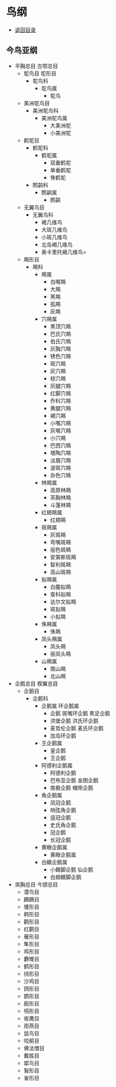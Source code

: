 # 鸟纲
+ [返回目录](./README.md)
## 今鸟亚纲
+ 平胸总目 古颚总目
    + 鸵鸟目 鸵形目
        + 鸵鸟科
            + 鸵鸟属
                + 鸵鸟
    + 美洲鸵鸟目
        + 美洲鸵鸟科
            + 美洲鸵鸟属
                + 大美洲鸵
                + 小美洲鸵
    + 鹤鸵目
        + 鹤鸵科
            + 鹤鸵属
                + 双垂鹤鸵
                + 单垂鹤鸵
                + 侏鹤鸵 
        + 鸸鹋科
            + 鸸鹋属
                + 鸸鹋
    + 无翼鸟目
        + 无翼鸟科
            + 褐几维鸟
            + 大斑几维鸟
            + 小斑几维鸟
            + 北岛褐几维鸟
            + 奥卡里托褐几维鸟=
    + 䳍形目
        + 䳍科
            + 䳍属
                + 白喉䳍
                + 大䳍
                + 黑䳍
                + 孤䳍
                + 灰䳍
            + 穴䳍属
                + 黑顶穴䳍
                + 巴氏穴䳍
                + 伯氏穴䳍
                + 灰胸穴䳍
                + 锈色穴䳍
                + 斑穴䳍
                + 灰穴䳍
                + 棕穴䳍
                + 灰腿穴䳍
                + 红脚穴䳍
                + 乔科穴䳍
                + 黄腿穴䳍
                + 褐穴䳍
                + 小嘴穴䳍
                + 灰喉穴䳍
                + 小穴䳍
                + 巴西穴䳍
                + 塔陶穴䳍
                + 淡眉穴䳍
                + 波斑穴䳍
                + 杂色穴䳍
            + 林䳍属
                + 高原林䳍
                + 茶胸林䳍
                + 斗篷林䳍
            + 红翅䳍属
                + 红翅䳍
            + 斑䳍属
                + 灰斑䳍
                + 弯嘴斑䳍
                + 丽色斑䳍
                + 安第斯斑䳍
                + 智利斑䳍
                + 高山斑䳍
            + 拟䳍属
                + 白腹拟䳍
                + 查科拟䳍
                + 达尔文拟䳍
                + 斑拟䳍
                + 小拟䳍
            + 侏䳍属
                + 侏䳍
            + 凤头䳍属
                + 凤头䳍
                + 丽凤头䳍
            + 山䳍属
                + 南山䳍
                + 北山䳍
+ 企鹅总目 楔翼总目
    + 企鹅目
        + 企鹅科
            + 企鹅属 环企鹅属
                + 企鹅 斑嘴环企鹅 黑足企鹅
                + 洪堡企鹅 洪氏环企鹅
                + 麦哲伦企鹅 麦氏环企鹅
                + 加岛环企鹅
            + 王企鹅属
                + 皇企鹅
                + 王企鹅
            + 阿德利企鹅属
                + 阿德利企鹅
                + 巴布亚企鹅 金图企鹅
                + 南极企鹅 帽带企鹅
            + 角企鹅属
                + 凤冠企鹅
                + 响弦角企鹅
                + 竖冠企鹅
                + 史氏角企鹅
                + 冠企鹅
                + 长冠企鹅
            + 黄眼企鹅属
                + 黄眼企鹅属
            + 白鳍企鹅属
                + 小鳍脚企鹅 仙企鹅
                + 白翅鳍脚企鹅
+ 突胸总目 今颌总目
    + 潜鸟目
    + 鸊鷉目
    + 鹱形目
    + 鹈形目
    + 鹳形目
    + 红鹳目
    + 雁形目
    + 隼形目
    + 鸡形目
    + 麝雉目
    + 鹤形目
    + 鸻形目
    + 沙鸡目
    + 鸽形目
    + 鹦形目
    + 鹃形目
    + 鸮形目
    + 夜鹰目
    + 雨燕目
    + 鼠鸟目
    + 咬鹃目
    + 佛法僧目
    + 戴胜目
    + 犀鸟目
    + 鴷形目
    + 雀形目